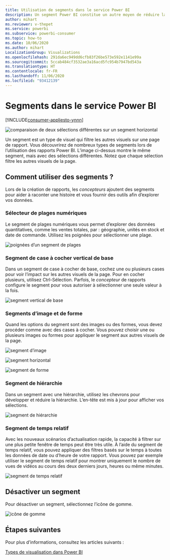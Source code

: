 ```yaml
---
title: Utilisation de segments dans le service Power BI
description: Un segment Power BI constitue un autre moyen de réduire la partie du jeu de données affichée dans les autres visualisations d’un rapport.
author: mihart
ms.reviewer: v-thepet
ms.service: powerbi
ms.subservice: powerbi-consumer
ms.topic: how-to
ms.date: 10/06/2020
ms.author: mihart
LocalizationGroup: Visualizations
ms.openlocfilehash: 291da6ec949dd6cfb83f26be573e592e1141e99a
ms.sourcegitcommit: 5ccab484cf3532ae3a16acd5fc954b7947bd543a
ms.translationtype: HT
ms.contentlocale: fr-FR
ms.lasthandoff: 11/06/2020
ms.locfileid: "93412139"
---
```

# <a name="slicers-in-the-power-bi-service"></a>Segments dans le service Power BI

[!INCLUDE[consumer-appliesto-ynnn](../includes/consumer-appliesto-yynn.md)]

![comparaison de deux sélections différentes sur un segment horizontal](media/end-user-slicer/power-bi-slider.png)

Un segment est un type de visuel qui filtre les autres visuels sur une page de rapport. Vous découvrirez de nombreux types de segments lors de l’utilisation des rapports Power BI. L’image ci-dessus montre le même segment, mais avec des sélections différentes. Notez que chaque sélection filtre les autres visuels de la page.  


## <a name="how-to-use-slicers"></a>Comment utiliser des segments ?
Lors de la création de rapports, les *concepteurs* ajoutent des segments pour aider à raconter une histoire et vous fournir des outils afin d’explorer vos données.

### <a name="numeric-range-slicer"></a>Sélecteur de plages numériques
 Le segment de plages numériques vous permet d’explorer des données quantitatives, comme les ventes totales, par : géographie, unités en stock et date de commande. Utilisez les poignées pour sélectionner une plage. 

![poignées d’un segment de plages](media/end-user-slicer/power-bi-handles.png)

### <a name="basic-vertical-checkbox-slicer"></a>Segment de case à cocher vertical de base

Dans un segment de case à cocher de base, cochez une ou plusieurs cases pour voir l’impact sur les autres visuels de la page. Pour en cocher plusieurs, utilisez Ctrl-Sélection. Parfois, le *concepteur* de rapports configure le segment pour vous autoriser à sélectionner une seule valeur à la fois. 

![segment vertical de base](media/end-user-slicer/power-bi-basic.png)

### <a name="image-and-shape-slicers"></a>Segments d’image et de forme
Quand les options du segment sont des images ou des formes, vous devez procéder comme avec des cases à cocher. Vous pouvez choisir une ou plusieurs images ou formes pour appliquer le segment aux autres visuels de la page. 

![segment d’image](media/end-user-slicer/power-bi-image.png)    

![segment horizontal](media/end-user-slicer/power-bi-horizontal.png)    

![segment de forme](media/end-user-slicer/power-bi-boxes.png)

### <a name="hierarchy-slicer"></a>Segment de hiérarchie

Dans un segment avec une hiérarchie, utilisez les chevrons pour développer et réduire la hiérarchie. L’en-tête est mis à jour pour afficher vos sélections.

![segment de hiérarchie](media/end-user-slicer/power-bi-hierarchy.png)

### <a name="relative-time-slicer"></a>Segment de temps relatif
Avec les nouveaux scénarios d’actualisation rapide, la capacité à filtrer sur une plus petite fenêtre de temps peut être très utile.
À l’aide du segment de temps relatif, vous pouvez appliquer des filtres basés sur le temps à toutes les données de date ou d’heure de votre rapport. Vous pouvez par exemple utiliser le segment de temps relatif pour montrer uniquement le nombre de vues de vidéos au cours des deux derniers jours, heures ou même minutes. 

![segment de temps relatif](media/end-user-slicer/power-bi-relative-time.png)

## <a name="deactivate-a-slicer"></a>Désactiver un segment
Pour désactiver un segment, sélectionnez l’icône de gomme.

![icône de gomme](media/end-user-slicer/power-bi-eraser.png)

## <a name="next-steps"></a>Étapes suivantes
Pour plus d’informations, consultez les articles suivants :

[Types de visualisation dans Power BI](end-user-visualizations.md)

